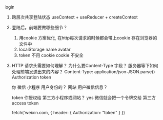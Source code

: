 login
1. 跨层次共享登陆状态
    useContext + useReducer + createContext

2. 登陆后，前端要做哪些细节？
    1. 用cookie 方案优化,
        在http每次请求的时候都会带上cookie
        存在浏览器的文件中
    2. localStorage 
        name avatar
    3. token 不用 cookie
        cookie 不安全

3. HTTP 请求头需要如何理解？
    为什么要Content-Type 字段？
    服务器等下如何处理前端发送出来的内容？
    Content-Type: application/json JSON.parse()
    Authorization token


    你 微信 小程序 用户身份的？ 网站  用户微信信息？

    token
    你授权给 第三方小程序或网站？ yes 
    微信就会把一个令牌交给 第三方 access token

    fetch('weixin.com, {
        header: {
            Authorization: "token"
        }
    })
